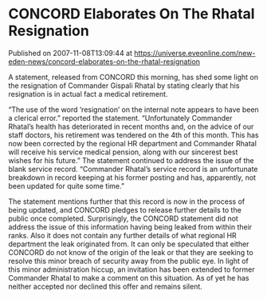 # CONCORD Elaborates On The Rhatal Resignation
Published on 2007-11-08T13:09:44 at https://universe.eveonline.com/new-eden-news/concord-elaborates-on-the-rhatal-resignation

A statement, released from CONCORD this morning, has shed some light on the resignation of Commander Gispali Rhatal by stating clearly that his resignation is in actual fact a medical retirement.   
  
“The use of the word ‘resignation’ on the internal note appears to have been a clerical error.” reported the statement. “Unfortunately Commander Rhatal’s health has deteriorated in recent months and, on the advice of our staff doctors, his retirement was tendered on the 4th of this month. This has now been corrected by the regional HR department and Commander Rhatal will receive his service medical pension, along with our sincerest best wishes for his future.” The statement continued to address the issue of the blank service record. “Commander Rhatal’s service record is an unfortunate breakdown in record keeping at his former posting and has, apparently, not been updated for quite some time.”   
  
The statement mentions further that this record is now in the process of being updated, and CONCORD pledges to release further details to the public once completed. Surprisingly, the CONCORD statement did not address the issue of this information having being leaked from within their ranks. Also it does not contain any further details of what regional HR department the leak originated from. It can only be speculated that either CONCORD do not know of the origin of the leak or that they are seeking to resolve this minor breach of security away from the public eye. In light of this minor administration hiccup, an invitation has been extended to former Commander Rhatal to make a comment on this situation. As of yet he has neither accepted nor declined this offer and remains silent.
